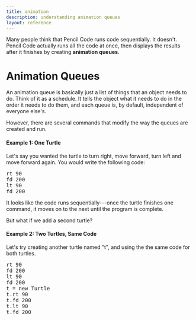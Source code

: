 ```yaml
---
title: animation
description: understanding animation queues
layout: reference
---
```


Many people think that Pencil Code runs code sequentially. It doesn't. Pencil Code actually runs all the code at once, then displays the results after it finishes by creating **animation queues**. 

# Animation Queues

An animation queue is basically just a list of things that an object needs to do. Think of it as a schedule. It tells the object what it needs to do in the order it needs to do them, and each queue is, by default, independent of everyone else's. 

However, there are several commands that modify the way the queues are created and run. 

#### Example 1: One Turtle

Let's say you wanted the turtle to turn right, move forward, turn left and move forward again. You would write the following code: 

<pre class="jumbo">
rt 90
fd 200
lt 90
fd 200
</pre>

<script type="demo">
rt 90
fd 200
lt 90
fd 200
</script>

It looks like the code runs sequentially---once the turtle finishes one command, it moves on to the next until the program is complete. 

But what if we add a second turtle?

#### Example 2: Two Turtles, Same Code

Let's try creating another turtle named "t", and using the the same code for both turtles. 

<pre class="jumbo">
rt 90
fd 200
lt 90
fd 200
t = new Turtle
t.rt 90
t.fd 200
t.lt 90
t.fd 200
</pre>

